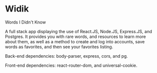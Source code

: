 # Widik
Words I Didn't Know

A full stack app displaying the use of React.JS, Node.JS, Express.JS, and Postgres. It provides you with rare words, and resources to learn more about them, as well as a method to create and log into accounts, save words as favorites, and then see your favorites listing.

Back-end dependencies: body-parser, express, cors, and pg.

Front-end dependencies: react-router-dom, and universal-cookie.
